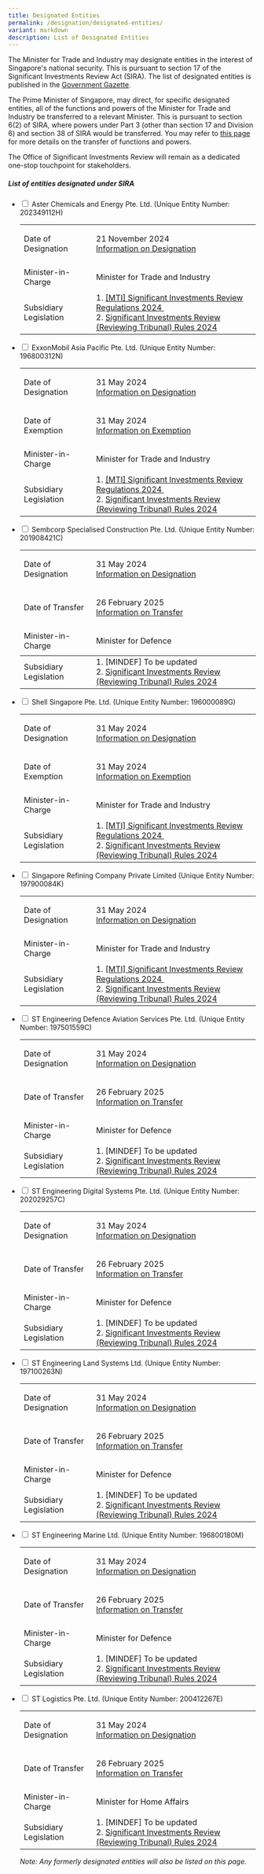 ```yaml
---
title: Designated Entities
permalink: /designation/designated-entities/
variant: markdown
description: List of Designated Entities
---
```

<p>The Minister for Trade and Industry may designate entities in the interest of Singapore's national security. This is pursuant to section 17 of the Significant Investments Review Act (SIRA). The list of designated entities is published in the <a href="https://www.egazette.gov.sg/" rel="noopener nofollow" target="_blank">Government Gazette</a>.</p>

<p>The Prime Minister of Singapore, may direct, for specific designated entities, all of the functions and powers of the Minister for Trade and Industry be transferred to a relevant Minister. This is pursuant to section 6(2) of SIRA, where powers under Part 3 (other than section 17 and Division 6) and section 38 of SIRA would be transferred. You may refer to <a href="https://www.osir.gov.sg/resources/faqs/transfer-of-functions-and-powers/" rel="noopener nofollow" target="_blank">this page</a> for more details on the transfer of functions and powers.</p>

<p>The Office of Significant Investments Review will remain as a dedicated
one-stop touchpoint for stakeholders.</p>

##### <strong> List of entities designated under SIRA </strong>

<ul class="jekyllcodex_accordion">
 
<li><input type="checkbox" id="accordion1">  
<label for="accordion1"> Aster Chemicals and Energy Pte. Ltd. (Unique Entity Number: 202349112H) </label>
<div>  
<table style="width: 100%;">
<tbody>
<tr>
<td>
<p>Date of Designation</p>
</td>
<td>
<p>21 November 2024 <br><a href="https://assets.egazette.gov.sg/2024/Government%20Gazette/Notices%20under%20other%20Acts/3795.pdf">Information on Designation</a>&nbsp; </p>
</td>
</tr>
<tr>
<td>Minister-in-Charge</td>
<td>
<p>Minister for Trade and Industry </p>
</td>
</tr>
<tr>
<td> Subsidiary Legislation </td>
<td>
1. <a href="https://sso.agc.gov.sg/SL/SIRA2024-S229-2024?DocDate=20240327"> [MTI] Significant Investments Review Regulations 2024 </a>&nbsp; <br>2. <a href="https://sso.agc.gov.sg/SL/SIRA2024-S230-2024?DocDate=20240327">Significant Investments Review (Reviewing Tribunal) Rules 2024</a>
</td></tr></tbody></table></div></li>

<li><input type="checkbox" id="accordion2">  
<label for="accordion2"> ExxonMobil Asia Pacific Pte. Ltd. (Unique Entity Number: 196800312N) </label>
<div>  
<table style="width: 100%;">
<tbody>
<tr>
<td>
<p> Date of Designation </p>
</td>
<td>
<p>31 May 2024 <br><a href="https://assets.egazette.gov.sg/2024/Government%20Gazette/Notices%20under%20other%20Acts/1731.pdf">Information on Designation</a>&nbsp; </p>
</td>
</tr>
<tr>
<td> Date of Exemption</td>
<td>
<p>31 May 2024 <br><a href="https://assets.egazette.gov.sg/2024/Legislative%20Supplements/Subsidiary%20Legislation%20Supplement/468.pdf">Information on Exemption</a>&nbsp; </p>
</td>
</tr>
<tr>
<td>Minister-in-Charge</td>
<td>
<p>Minister for Trade and Industry </p>
</td>
</tr>
<tr>
<td> Subsidiary Legislation</td>
<td>
1. <a href="https://sso.agc.gov.sg/SL/SIRA2024-S229-2024?DocDate=20240327"> [MTI] Significant Investments Review Regulations 2024 </a>&nbsp; <br> 2. <a href="https://sso.agc.gov.sg/SL/SIRA2024-S230-2024?DocDate=20240327">Significant Investments Review (Reviewing Tribunal) Rules 2024</a>
</td></tr></tbody></table></div></li>

<li><input type="checkbox" id="accordion3">  
<label for="accordion3">Sembcorp Specialised Construction Pte. Ltd. (Unique Entity Number: 201908421C)</label>
<div>  
<table style="width: 100%;">
<tbody>
<tr>
<td>
<p> Date of Designation </p>
</td>
<td>
<p>31 May 2024 <br><a href="https://assets.egazette.gov.sg/2024/Government%20Gazette/Notices%20under%20other%20Acts/1731.pdf">Information on Designation</a>&nbsp; </p>
</td>
</tr>
<tr>
<td> Date of Transfer</td>
<td>
<p>26 February 2025 <br><a href="https://assets.egazette.gov.sg/2025/Government%20Gazette/Notices%20under%20other%20Acts/0679.pdf">Information on Transfer</a>&nbsp; </p>
</td>
</tr>
<tr>
<td>Minister-in-Charge</td>
<td>
<p>Minister for Defence </p>
</td></tr><tr>
</tr></tbody>
<tbody><tr>
<td> Subsidiary Legislation</td>
<td>
1. [MINDEF] To be updated<br> 2. <a href="https://sso.agc.gov.sg/SL/SIRA2024-S230-2024?DocDate=20240327">Significant Investments Review (Reviewing Tribunal) Rules 2024</a>
</td></tr></tbody></table></div>

</li><li><input type="checkbox" id="accordion4">  
<label for="accordion4"> Shell Singapore Pte. Ltd. (Unique Entity Number: 196000089G) </label>
<div>  
<table style="width: 100%;">
<tbody>
<tr>
<td>
<p> Date of Designation</p>
</td>
<td>
<p>31 May 2024 <br><a href="https://assets.egazette.gov.sg/2024/Government%20Gazette/Notices%20under%20other%20Acts/1731.pdf">Information on Designation</a>&nbsp; </p>
</td>
</tr>
<tr>
<td>Date of Exemption</td>
<td>
<p>31 May 2024 <br><a href="https://assets.egazette.gov.sg/2024/Legislative%20Supplements/Subsidiary%20Legislation%20Supplement/469.pdf">Information on Exemption</a>&nbsp; </p>
</td>
</tr>
<tr>
<td>Minister-in-Charge</td>
<td>
<p>Minister for Trade and Industry </p>
</td>
</tr>
<tr><td> Subsidiary Legislation</td>
<td>
1. <a href="https://sso.agc.gov.sg/SL/SIRA2024-S229-2024?DocDate=20240327"> [MTI] Significant Investments Review Regulations 2024 </a>&nbsp;<br> 2.  <a href="https://sso.agc.gov.sg/SL/SIRA2024-S230-2024?DocDate=20240327">Significant Investments Review (Reviewing Tribunal) Rules 2024</a>
</td></tr></tbody></table></div></li>

<li><input type="checkbox" id="accordion5">  
<label for="accordion5"> Singapore Refining Company Private Limited (Unique Entity Number: 197900084K) </label>
<div>  
<table style="width: 100%;">
<tbody>
<tr>
<td>
<p>Date of Designation</p>
</td>
<td>
<p>31 May 2024 <br><a href="https://assets.egazette.gov.sg/2024/Government%20Gazette/Notices%20under%20other%20Acts/1731.pdf">Information on Designation</a>&nbsp; </p>
</td>
</tr>
<tr>
<td>Minister-in-Charge</td>
<td>
<p>Minister for Trade and Industry</p>
</td>
</tr><tr><td>Subsidiary Legislation</td>
<td>
1. <a href="https://sso.agc.gov.sg/SL/SIRA2024-S229-2024?DocDate=20240327"> [MTI] Significant Investments Review Regulations 2024 </a>&nbsp;<br>2.  <a href="https://sso.agc.gov.sg/SL/SIRA2024-S230-2024?DocDate=20240327">Significant Investments Review (Reviewing Tribunal) Rules 2024</a>
</td></tr></tbody></table></div></li>

<li><input type="checkbox" id="accordion6">  
<label for="accordion6"> ST Engineering Defence Aviation Services Pte. Ltd. (Unique Entity Number:
197501559C) </label>
<div>  
<table style="width: 100%;">
<tbody>
<tr>
<td>
<p> Date of Designation</p>
</td>
<td>
<p>31 May 2024 <br><a href="https://assets.egazette.gov.sg/2024/Government%20Gazette/Notices%20under%20other%20Acts/1731.pdf">Information on Designation</a>&nbsp; </p>
</td>
</tr>
<tr>
<td>Date of Transfer</td>
<td>
<p> 26 February 2025 <br><a href="https://assets.egazette.gov.sg/2025/Government%20Gazette/Notices%20under%20other%20Acts/0679.pdf">Information on Transfer</a>&nbsp; </p>
</td>
</tr>
<tr>
<td> Minister-in-Charge</td>
<td>
<p>Minister for Defence</p>
</td>
</tr><tr><td>Subsidiary Legislation</td>
<td>
1. [MINDEF] To be updated<br> 2.  <a href="https://sso.agc.gov.sg/SL/SIRA2024-S230-2024?DocDate=20240327">Significant Investments Review (Reviewing Tribunal) Rules 2024</a>
</td></tr></tbody></table></div>
	
</li><li><input type="checkbox" id="accordion7">  
<label for="accordion7"> ST Engineering Digital Systems Pte. Ltd. (Unique Entity Number: 202029257C) </label>
<div>  
<table style="width: 100%;">
<tbody>
<tr>
<td>
<p>Date of Designation</p>
</td>
<td>
<p>31 May 2024 <br><a href="https://assets.egazette.gov.sg/2024/Government%20Gazette/Notices%20under%20other%20Acts/1731.pdf">Information on Designation</a>&nbsp; </p>
</td>
</tr>
<tr>
<td>Date of Transfer</td>
<td>
<p> 26 February 2025 <br><a href="https://assets.egazette.gov.sg/2025/Government%20Gazette/Notices%20under%20other%20Acts/0679.pdf">Information on Transfer</a>&nbsp; </p>
</td>
</tr>
<tr>
<td>Minister-in-Charge</td>
<td>
<p>Minister for Defence </p>
</td>
</tr><tr><td>Subsidiary Legislation</td>
<td>
1. [MINDEF] To be updated<br> 2.  <a href="https://sso.agc.gov.sg/SL/SIRA2024-S230-2024?DocDate=20240327"> Significant Investments Review (Reviewing Tribunal) Rules 2024</a>
</td></tr></tbody></table></div>

</li><li><input type="checkbox" id="accordion8">  
<label for="accordion8"> ST Engineering Land Systems Ltd. (Unique Entity Number: 197100263N) </label>
<div>  
<table style="width: 100%;">
<tbody>
<tr>
<td>
<p>Date of Designation</p>
</td>
<td>
<p>31 May 2024 <br><a href="https://assets.egazette.gov.sg/2024/Government%20Gazette/Notices%20under%20other%20Acts/1731.pdf">Information on Designation</a>&nbsp; </p>
</td>
</tr>
<tr>
<td>Date of Transfer</td>
<td>
<p> 26 February 2025 <br><a href="https://assets.egazette.gov.sg/2025/Government%20Gazette/Notices%20under%20other%20Acts/0679.pdf">Information on Transfer</a>&nbsp; </p>
</td>
</tr>
<tr>
<td>Minister-in-Charge</td>
<td>
<p>Minister for Defence </p>
</td>
</tr><tr><td>Subsidiary Legislation</td>
<td>
1. [MINDEF] To be updated <br> 2. <a href="https://sso.agc.gov.sg/SL/SIRA2024-S230-2024?DocDate=20240327"> Significant Investments Review (Reviewing Tribunal) Rules 2024</a>
</td></tr></tbody></table></div>

</li><li><input type="checkbox" id="accordion9">  
<label for="accordion9"> ST Engineering Marine Ltd. (Unique Entity Number: 196800180M) </label>
<div>  
<table style="width: 100%;">
<tbody>
<tr>
<td>
<p>Date of Designation</p>
</td>
<td>
<p>31 May 2024 <br><a href="https://assets.egazette.gov.sg/2024/Government%20Gazette/Notices%20under%20other%20Acts/1731.pdf">Information on Designation</a>&nbsp; </p>
</td>
</tr>
<tr>
<td>Date of Transfer</td>
<td>
<p> 26 February 2025 <br><a href="https://assets.egazette.gov.sg/2025/Government%20Gazette/Notices%20under%20other%20Acts/0679.pdf">Information on Transfer</a>&nbsp; </p>
</td>
</tr>
<tr>
<td>Minister-in-Charge</td>
<td>
<p>Minister for Defence </p>
</td>
</tr><tr><td>Subsidiary Legislation</td>
<td>
1. [MINDEF] To be updated<br> 2.  <a href="https://sso.agc.gov.sg/SL/SIRA2024-S230-2024?DocDate=20240327">Significant Investments Review (Reviewing Tribunal) Rules 2024</a>
</td></tr></tbody></table></div>
	
</li><li><input type="checkbox" id="accordion10">  
<label for="accordion10">ST Logistics Pte. Ltd. (Unique Entity Number: 200412267E)</label>
<div>  
<table style="width: 100%;">
<tbody>
<tr>
<td>
<p>Date of Designation</p>
</td>
<td>
<p>31 May 2024 <br><a href="https://assets.egazette.gov.sg/2024/Government%20Gazette/Notices%20under%20other%20Acts/1731.pdf">Information on Designation</a>&nbsp; </p>
</td>
</tr>
<tr>
<td>Date of Transfer</td>
<td>
<p>26 February 2025 <br><a href="https://assets.egazette.gov.sg/2025/Government%20Gazette/Notices%20under%20other%20Acts/0679.pdf">Information on Transfer</a>&nbsp; </p>
</td>
</tr>
<tr>
<td>Minister-in-Charge</td>
<td>
<p>Minister for Home Affairs </p>
</td>
</tr><tr><td>Subsidiary Legislation</td>
<td>
1. [MINDEF] To be updated<br> 2. <a href="https://sso.agc.gov.sg/SL/SIRA2024-S230-2024?DocDate=20240327">Significant Investments Review (Reviewing Tribunal) Rules 2024</a>
</td></tr></tbody></table></div>

<p><em>Note: Any formerly designated entities will also be listed on this page.</em>
</p>
<p></p></li></ul>